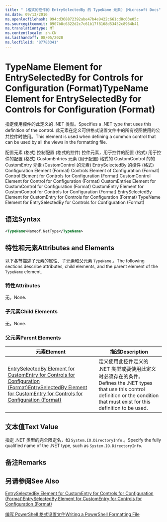 ```yaml
---
title: " (格式的控件的 EntrySelectedBy 的 TypeName 元素) |Microsoft Docs"
ms.date: 09/13/2016
ms.openlocfilehash: 994cd368872392abe47b4e9422c661cd8c03e05c
ms.sourcegitcommit: 0907b8c6322d2c7c61b17f8168d53452c8964b41
ms.translationtype: MT
ms.contentlocale: zh-CN
ms.lasthandoff: 08/05/2020
ms.locfileid: "87783341"
---
```

# <a name="typename-element-for-entryselectedby-for-controls-for-configuration-format"></a><span data-ttu-id="b04fe-102">TypeName Element for EntrySelectedBy for Controls for Configuration (Format)</span><span class="sxs-lookup"><span data-stu-id="b04fe-102">TypeName Element for EntrySelectedBy for Controls for Configuration (Format)</span></span>

<span data-ttu-id="b04fe-103">指定使用控件的此定义的 .NET 类型。</span><span class="sxs-lookup"><span data-stu-id="b04fe-103">Specifies a .NET type that uses this definition of the control.</span></span> <span data-ttu-id="b04fe-104">此元素在定义可供格式设置文件中的所有视图使用的公共控件时使用。</span><span class="sxs-lookup"><span data-stu-id="b04fe-104">This element is used when defining a common control that can be used by all the views in the formatting file.</span></span>

<span data-ttu-id="b04fe-105">配置元素 (格式) 控制配置 (格式的控件) 控件元素，用于控件的配置 (格式) 用于控件的配置 (格式) CustomEntries 元素 (用于配置) 格式的 CustomControl 的的 CustomEntry 元素 (CustomControl 的元素) EntrySelectedBy 的控件 (格式) </span><span class="sxs-lookup"><span data-stu-id="b04fe-105">Configuration Element (Format) Controls Element of Configuration (Format) Control Element for Controls for Configuration (Format) CustomControl Element for Control for Configuration (Format) CustomEntries Element for CustomControl for Configuration (Format) CustomEntry Element for CustomControl for Controls for Configuration (Format) EntrySelectedBy Element for CustomEntry for Controls for Configuration (Format) TypeName Element for EntrySelectedBy for Controls for Configuration (Format)</span></span>

## <a name="syntax"></a><span data-ttu-id="b04fe-106">语法</span><span class="sxs-lookup"><span data-stu-id="b04fe-106">Syntax</span></span>

```xml
<TypeName>Nameof.NetType</TypeName>

```

## <a name="attributes-and-elements"></a><span data-ttu-id="b04fe-107">特性和元素</span><span class="sxs-lookup"><span data-stu-id="b04fe-107">Attributes and Elements</span></span>

<span data-ttu-id="b04fe-108">以下各节描述了元素的属性、子元素和父元素 `TypeName` 。</span><span class="sxs-lookup"><span data-stu-id="b04fe-108">The following sections describe attributes, child elements, and the parent element of the `TypeName` element.</span></span>

### <a name="attributes"></a><span data-ttu-id="b04fe-109">特性</span><span class="sxs-lookup"><span data-stu-id="b04fe-109">Attributes</span></span>

<span data-ttu-id="b04fe-110">无。</span><span class="sxs-lookup"><span data-stu-id="b04fe-110">None.</span></span>

### <a name="child-elements"></a><span data-ttu-id="b04fe-111">子元素</span><span class="sxs-lookup"><span data-stu-id="b04fe-111">Child Elements</span></span>

<span data-ttu-id="b04fe-112">无。</span><span class="sxs-lookup"><span data-stu-id="b04fe-112">None.</span></span>

### <a name="parent-elements"></a><span data-ttu-id="b04fe-113">父元素</span><span class="sxs-lookup"><span data-stu-id="b04fe-113">Parent Elements</span></span>

|<span data-ttu-id="b04fe-114">元素</span><span class="sxs-lookup"><span data-stu-id="b04fe-114">Element</span></span>|<span data-ttu-id="b04fe-115">描述</span><span class="sxs-lookup"><span data-stu-id="b04fe-115">Description</span></span>|
|-------------|-----------------|
|[<span data-ttu-id="b04fe-116">EntrySelectedBy Element for CustomEntry for Controls for Configuration (Format)</span><span class="sxs-lookup"><span data-stu-id="b04fe-116">EntrySelectedBy Element for CustomEntry for Controls for Configuration (Format)</span></span>](./entryselectedby-element-for-customentry-for-controls-for-configuration-format.md)|<span data-ttu-id="b04fe-117">定义使用此控件定义的 .NET 类型或要使用此定义时必须存在的条件。</span><span class="sxs-lookup"><span data-stu-id="b04fe-117">Defines the .NET types that use this control definition or the condition that must exist for this definition to be used.</span></span>|

## <a name="text-value"></a><span data-ttu-id="b04fe-118">文本值</span><span class="sxs-lookup"><span data-stu-id="b04fe-118">Text Value</span></span>

<span data-ttu-id="b04fe-119">指定 .NET 类型的完全限定名，如 `System.IO.DirectoryInfo` 。</span><span class="sxs-lookup"><span data-stu-id="b04fe-119">Specify the fully qualified name of the .NET type, such as `System.IO.DirectoryInfo`.</span></span>

## <a name="remarks"></a><span data-ttu-id="b04fe-120">备注</span><span class="sxs-lookup"><span data-stu-id="b04fe-120">Remarks</span></span>

## <a name="see-also"></a><span data-ttu-id="b04fe-121">另请参阅</span><span class="sxs-lookup"><span data-stu-id="b04fe-121">See Also</span></span>

[<span data-ttu-id="b04fe-122">EntrySelectedBy Element for CustomEntry for Controls for Configuration (Format)</span><span class="sxs-lookup"><span data-stu-id="b04fe-122">EntrySelectedBy Element for CustomEntry for Controls for Configuration (Format)</span></span>](./entryselectedby-element-for-customentry-for-controls-for-configuration-format.md)

[<span data-ttu-id="b04fe-123">编写 PowerShell 格式设置文件</span><span class="sxs-lookup"><span data-stu-id="b04fe-123">Writing a PowerShell Formatting File</span></span>](./writing-a-powershell-formatting-file.md)
